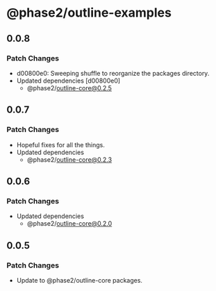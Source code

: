 # @phase2/outline-examples

## 0.0.8

### Patch Changes

- d00800e0: Sweeping shuffle to reorganize the packages directory.
- Updated dependencies [d00800e0]
  - @phase2/outline-core@0.2.5

## 0.0.7

### Patch Changes

- Hopeful fixes for all the things.
- Updated dependencies
  - @phase2/outline-core@0.2.3

## 0.0.6

### Patch Changes

- Updated dependencies
  - @phase2/outline-core@0.2.0

## 0.0.5

### Patch Changes

- Update to @phase2/outline-core packages.
